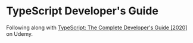 # TypeScript Developer's Guide

Following along with [TypeScript: The Complete Developer's Guide [2020]](https://www.udemy.com/course/typescript-the-complete-developers-guide/) on Udemy.
